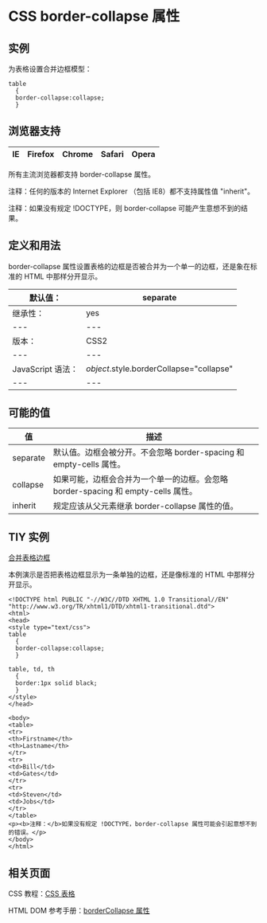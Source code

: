 # CSS border-collapse 属性



## 实例

为表格设置合并边框模型：

```
table
  {
  border-collapse:collapse;
  }

```

## 浏览器支持

| IE | Firefox | Chrome | Safari | Opera |
| --- | --- | --- | --- | --- |

所有主流浏览器都支持 border-collapse 属性。

注释：任何的版本的 Internet Explorer （包括 IE8）都不支持属性值 "inherit"。

注释：如果没有规定 !DOCTYPE，则 border-collapse 可能产生意想不到的结果。

## 定义和用法

border-collapse 属性设置表格的边框是否被合并为一个单一的边框，还是象在标准的 HTML 中那样分开显示。

| 默认值： | separate |
| --- | --- |
| 继承性： | yes |
| --- | --- |
| 版本： | CSS2 |
| --- | --- |
| JavaScript 语法： | _object_.style.borderCollapse="collapse" |
| --- | --- |

## 可能的值

| 值 | 描述 |
| --- | --- |
| separate | 默认值。边框会被分开。不会忽略 border-spacing 和 empty-cells 属性。 |
| collapse | 如果可能，边框会合并为一个单一的边框。会忽略 border-spacing 和 empty-cells 属性。 |
| inherit | 规定应该从父元素继承 border-collapse 属性的值。 |

## TIY 实例

[合并表格边框](/tiy/t.asp?f=csse_table_border-collapse)

本例演示是否把表格边框显示为一条单独的边框，还是像标准的 HTML 中那样分开显示。

```
<!DOCTYPE html PUBLIC "-//W3C//DTD XHTML 1.0 Transitional//EN" "http://www.w3.org/TR/xhtml1/DTD/xhtml1-transitional.dtd">
<html>
<head>
<style type="text/css">
table
  {
  border-collapse:collapse;
  }

table, td, th
  {
  border:1px solid black;
  }
</style>
</head>

<body>
<table>
<tr>
<th>Firstname</th>
<th>Lastname</th>
</tr>
<tr>
<td>Bill</td>
<td>Gates</td>
</tr>
<tr>
<td>Steven</td>
<td>Jobs</td>
</tr>
</table>
<p><b>注释：</b>如果没有规定 !DOCTYPE，border-collapse 属性可能会引起意想不到的错误。</p>
</body>
</html>

```

## 相关页面

CSS 教程：[CSS 表格](/css/css_table.asp "CSS 表格")

HTML DOM 参考手册：[borderCollapse 属性](/jsref/prop_style_bordercollapse.asp "HTML DOM borderCollapse 属性")



